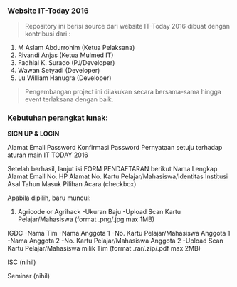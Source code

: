<html>

<h3> Website IT-Today 2016 </h3>


<blockquote>Repository ini berisi source dari website IT-Today 2016 dibuat dengan kontribusi dari :</blockquote>

1. M Aslam Abdurrohim (Ketua Pelaksana)
2. Rivandi Anjas (Ketua Mulmed IT)
3. Fadhlal K. Surado (PJ/Developer)
4. Wawan Setyadi (Developer)
5. Lu William Hanugra (Developer)

<blockquote>Pengembangan project ini dilakukan secara bersama-sama hingga event terlaksana dengan baik. </blockquote>

<h3>Kebutuhan perangkat lunak:</h3>

<b>SIGN UP & LOGIN</b>

Alamat Email
Password
Konfirmasi Password
Pernyataan setuju terhadap aturan main IT TODAY 2016

Setelah berhasil, lanjut isi FORM PENDAFTARAN berikut
Nama Lengkap
Alamat Email
No. HP
Alamat
No. Kartu Pelajar/Mahasiswa/Identitas
Institusi Asal
Tahun Masuk
Pilihan Acara (checkbox)

Apabila dipilih, baru muncul:
1. Agricode or Agrihack
-Ukuran Baju
-Upload Scan Kartu Pelajar/Mahasiswa (format .png/.jpg max 1MB)

IGDC
-Nama Tim
-Nama Anggota 1
-No. Kartu Pelajar/Mahasiswa Anggota 1
-Nama Anggota 2
-No. Kartu Pelajar/Mahasiswa Anggota 2
-Upload Scan Kartu Pelajar/Mahasiswa milik Tim (format .rar/.zip/.pdf max 2MB)

ISC
(nihil)

Seminar
(nihil)

</html>